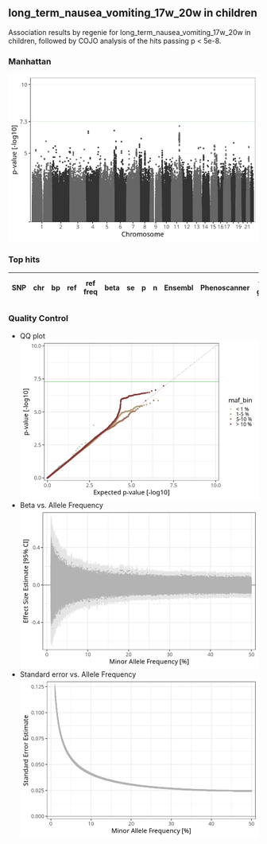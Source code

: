 ## long_term_nausea_vomiting_17w_20w in children
Association results by regenie for long_term_nausea_vomiting_17w_20w in children, followed by COJO analysis of the hits passing p < 5e-8.
### Manhattan
![](figures/pop_children_pheno_long_term_nausea_vomiting_17w_20w_mh.png)
### Top hits
| SNP | chr | bp | ref | ref freq | beta | se | p | n | Ensembl | Phenoscanner | freq geno | b joint | b joint se | p joint | ld r |
| --- | --- | -- | --- | -------- | ---- | -- | - | - | ------- | ------------ | --------- | ------- | ---------- | ------- | ---- |
### Quality Control
- QQ plot
![](figures/pop_children_pheno_long_term_nausea_vomiting_17w_20w_qq.png)
- Beta vs. Allele Frequency
![](figures/pop_children_pheno_long_term_nausea_vomiting_17w_20w_beta_af.png)
- Standard error vs. Allele Frequency
![](figures/pop_children_pheno_long_term_nausea_vomiting_17w_20w_se_af.png)
